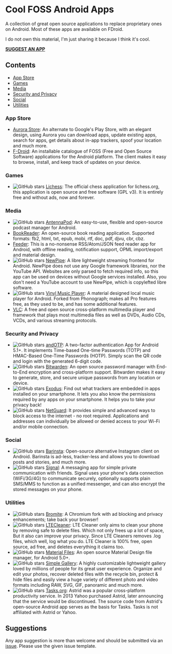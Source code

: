 # Cool FOSS Android Apps
A collection of great open source applications to replace proprietary ones on Android. Most of these apps are available on FDroid.

I do not own this material, I'm just sharing it because I think it's cool.

**[SUGGEST AN APP](#suggestions "SUGGEST AN APP")**

## Contents
- [App Store](#app-store "App Store")
- [Games](#games "Games")
- [Media](#media "Media")
- [Security and Privacy](#security-and-privacy "Security and Privacy")
- [Social](#social "Social")
- [Utilities](#utilities "Utilities")

### App Store
- [Aurora Store](https://gitlab.com/AuroraOSS/AuroraStore "Aurora Store"): An alternate to Google's Play Store, with an elegant design, using Aurora you can download apps, update existing apps, search for apps, get details about in-app trackers, spoof your location and much more.
- [F-Droid](https://gitlab.com/fdroid/fdroidclient "F-Droid"): An installable catalogue of FOSS (Free and Open Source Software) applications for the Android platform. The client makes it easy to browse, install, and keep track of updates on your device.

### Games
- ![GitHub stars](https://img.shields.io/github/stars/veloce/lichobile.svg?label=★&style=flat) 
[Lichess](https://github.com/veloce/lichobile "Lichess"): The official chess application for lichess.org, this application is open source and free software (GPL v3). It is entirely free and without ads, now and forever.

### Media
- ![GitHub stars](https://img.shields.io/github/stars/AntennaPod/AntennaPod.svg?label=★&style=flat) 
[AntennaPod](https://github.com/AntennaPod/AntennaPod "AntennaPod"): An easy-to-use, flexible and open-source podcast manager for Android.
- [BookReader](https://gitlab.com/axet/android-book-reader "BookReader"): An open-source book reading application. Supported formats: fb2, html, txt, epub, mobi, rtf, doc, pdf, djvu, cbr, cbz.
- [Feeder](https://gitlab.com/spacecowboy/Feeder "Feeder"): This is a no-nonsense RSS/Atom/JSON feed reader app for Android, with offline reading, notification support, OPML import/export and material design.
- ![GitHub stars](https://img.shields.io/github/stars/TeamNewPipe/NewPipe.svg?label=★&style=flat) 
[NewPipe](https://github.com/TeamNewPipe/NewPipe "NewPipe"): A libre lightweight streaming frontend for Android. NewPipe does not use any Google framework libraries, nor the YouTube API. Websites are only parsed to fetch required info, so this app can be used on devices without Google services installed. Also, you don't need a YouTube account to use NewPipe, which is copylefted libre software.
- ![GitHub stars](https://img.shields.io/github/stars/AdrienPoupa/VinylMusicPlayer.svg?label=★&style=flat) 
[Vinyl Music Player](https://github.com/AdrienPoupa/VinylMusicPlayer "Vinyl Music Player"): A material designed local music player for Android. Forked from Phonograph; makes all Pro features free, as they used to be, and has some additional features.
- [VLC](https://code.videolan.org/videolan/VLC-android "VLC"): A free and open source cross-platform multimedia player and framework that plays most multimedia files as well as DVDs, Audio CDs, VCDs, and various streaming protocols.

### Security and Privacy
- ![GitHub stars](https://img.shields.io/github/stars/andOTP/andOTP.svg?label=★&style=flat) 
[andOTP](https://github.com/andOTP/andOTP "andOTP"): A two-factor authentication App for Android 5.1+. It implements Time-based One-time Passwords (TOTP) and HMAC-Based One-Time Passwords (HOTP). Simply scan the QR code and login with the generated 6-digit code.
- ![GitHub stars](https://img.shields.io/github/stars/bitwarden/mobile.svg?label=★&style=flat) 
[Bitwarden](https://github.com/bitwarden/mobile "Bitwarden"): An open source password manager with End-to-End encryption and cross-platform support. Bitwarden makes it easy to generate, store, and secure unique passwords from any location or device.
- ![GitHub stars](https://img.shields.io/github/stars/Exodus-Privacy/exodus-android-app.svg?label=★&style=flat) 
[Exodus](https://github.com/Exodus-Privacy/exodus-android-app "Exodus"): Find out what trackers are embedded in apps installed on your smartphone. It lets you also know the permissions required by any apps on your smartphone. It helps you to take your privacy back!
- ![GitHub stars](https://img.shields.io/github/stars/M66B/NetGuard.svg?label=★&style=flat) 
[NetGuard](https://github.com/M66B/NetGuard "NetGuard"): It provides simple and advanced ways to block access to the internet - no root required. Applications and addresses can individually be allowed or denied access to your Wi-Fi and/or mobile connection.

### Social
- ![GitHub stars](https://img.shields.io/github/stars/austinhuang0131/instagrabber.svg?label=★&style=flat-square) 
[Barinsta](https://github.com/austinhuang0131/barinsta "Barinsta"): Open-source alternative Instagram client on Android. Barinsta is ad-less, tracker-less and allows you to download posts and stories, and much more.
- ![GitHub stars](https://img.shields.io/github/stars/signalapp/Signal-Android.svg?label=★&style=flat) 
[Signal](https://github.com/signalapp/Signal-Android "Signal"): A messaging app for simple private communication with friends. Signal uses your phone's data connection (WiFi/3G/4G) to communicate securely, optionally supports plain SMS/MMS to function as a unified messenger, and can also encrypt the stored messages on your phone.

### Utilities
- ![GitHub stars](https://img.shields.io/github/stars/bromite/bromite.svg?label=★&style=flat) 
[Bromite](https://github.com/bromite/bromite "Bromite"): A Chromium fork with ad blocking and privacy enhancements; take back your browser!
- ![GitHub stars](https://img.shields.io/github/stars/TheRedSpy15/LTECleanerFOSS.svg?label=★&style=flat) 
[LTECleaner](https://github.com/TheRedSpy15/LTECleanerFOSS "LTECleaner"): LTE Cleaner only aims to clean your phone by removing safe to delete files. Which not only frees up a lot of space, But it also can improve your privacy. Since LTE Cleaners removes .log files, which well, log what you do. LTE Cleaner is 100% free, open source, ad free, and deletes everything it claims too.
- ![GitHub stars](https://img.shields.io/github/stars/zhanghai/MaterialFiles.svg?label=★&style=flat) 
[Material Files](https://github.com/zhanghai/MaterialFiles "Material Files"): An open source Material Design file manager, for Android 5.0+.
- ![GitHub stars](https://img.shields.io/github/stars/SimpleMobileTools/Simple-Gallery.svg?label=★&style=flat) 
[Simple Gallery](https://github.com/SimpleMobileTools/Simple-Gallery "Simple Gallery"): A highly customizable lightweight gallery loved by millions of people for its great user experience. Organize and edit your photos, recover deleted files with the recycle bin, protect & hide files and easily view a huge variety of different photo and video formats including RAW, SVG, GIF, panoramic and much more.
- ![GitHub stars](https://img.shields.io/github/stars/tasks/tasks.svg?label=★&style=flat) 
[Tasks.org](https://github.com/tasks/tasks "Tasks.org"): Astrid was a popular cross-platform productivity service. In 2013 Yahoo purchased Astrid, later announcing that the service would be discontinued. The source code from Astrid's open-source Android app serves as the basis for Tasks. Tasks is not affiliated with Astrid or Yahoo.

## Suggestions

Any app suggestion is more than welcome and should be submitted via an [issue](https://github.com/albertomosconi/foss-apps/issues/new?assignees=&labels=app+suggestion&template=app-suggestion.md&title= "issue"). Please use the given issue template.
